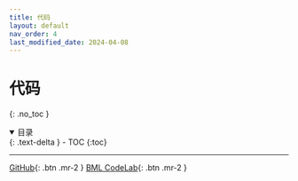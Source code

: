 ```yaml
---
title: 代码
layout: default
nav_order: 4
last_modified_date: 2024-04-08
---
```


# 代码
{: .no_toc }

<details open markdown="block">
  <summary>
    目录
  </summary>
  {: .text-delta }
- TOC
{:toc}
</details>

---

<!-- 1. 在新标签页打开；2.  链接 GitHub-->
[GitHub](https://github.com/Wiederholung/introduction-to-embodied-intelligence/tree/main/codes){: .btn .mr-2 }
[BML CodeLab](https://aistudio.baidu.com/projectdetail/7680815?sUid=2347675&shared=1&ts=1712410676912){: .btn .mr-2 }
<!-- [Colab](https://colab.research.google.com/){: .btn .mr-2 } -->
